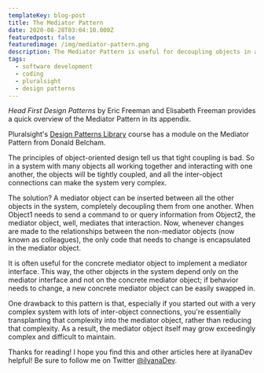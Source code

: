 ```yaml
---
templateKey: blog-post
title: The Mediator Pattern
date: 2020-08-28T03:04:10.000Z
featuredpost: false
featuredimage: /img/mediator-pattern.png
description: The Mediator Pattern is useful for decoupling objects in a system that must communicate with one another but which do not need to know about the implementations of one another. This pattern allows the communication between those objects to be altered independently of those objects.
tags:
  - software development
  - coding
  - pluralsight
  - design patterns
---
```


*Head First Design Patterns* by Eric Freeman and Elisabeth Freeman provides a quick overview of the Mediator Pattern in its appendix.

Pluralsight's [Design Patterns Library](https://app.pluralsight.com/library/courses/patterns-library/table-of-contents) course has a module on the Mediator Pattern from Donald Belcham.

The principles of object-oriented design tell us that tight coupling is bad. So in a system with many objects all working together and interacting with one another, the objects will be tightly coupled, and all the inter-object connections can make the system very complex.

The solution? A mediator object can be inserted between all the other objects in the system, completely decoupling them from one another. When Object1 needs to send a command to or query information from Object2, the mediator object, well, mediates that interaction. Now, whenever changes are made to the relationships between the non-mediator objects (now known as colleagues), the only code that needs to change is encapsulated in the mediator object.

It is often useful for the concrete mediator object to implement a mediator interface. This way, the other objects in the system depend only on the mediator interface and not on the concrete mediator object; if behavior needs to change, a new concrete mediator object can be easily swapped in.

One drawback to this pattern is that, especially if you started out with a very complex system with lots of inter-object connections, you're essentially transplanting that complexity into the mediator object, rather than reducing that complexity. As a result, the mediator object itself may grow exceedingly complex and difficult to maintain.

Thanks for reading! I hope you find this and other articles here at ilyanaDev helpful! Be sure to follow me on Twitter [@ilyanaDev](https://twitter.com/ilyanaDev).
